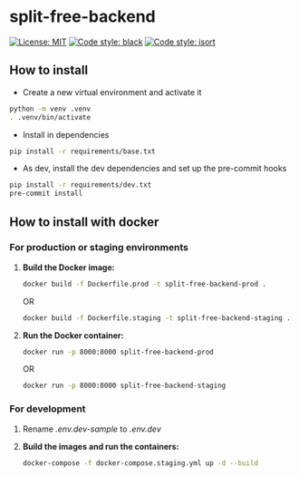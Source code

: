 # split-free-backend

[![License: MIT](https://img.shields.io/badge/License-MIT-yellow.svg)](
    https://opensource.org/licenses/MIT
)
[![Code style: black](https://img.shields.io/badge/code%20style-black-000000.svg)](
    https://github.com/psf/black
)
[![Code style: isort](https://img.shields.io/badge/code%20style-isort-%231674b1.svg)](
    https://github.com/PyCQA/isort
)

## How to install

- Create a new virtual environment and activate it

```bash
python -m venv .venv
. .venv/bin/activate
```

- Install in dependencies

```bash
pip install -r requirements/base.txt
```

- As dev, install the dev dependencies and set up the pre-commit
  hooks

```bash
pip install -r requirements/dev.txt
pre-commit install
```

## How to install with docker

### For production or staging environments

1. **Build the Docker image:**

    ```bash
    docker build -f Dockerfile.prod -t split-free-backend-prod .
    ```

    OR

    ```bash
    docker build -f Dockerfile.staging -t split-free-backend-staging .
    ```

2. **Run the Docker container:**

    ```bash
    docker run -p 8000:8000 split-free-backend-prod
    ```

    OR

    ```bash
    docker run -p 8000:8000 split-free-backend-staging
    ```

### For development

1. Rename *.env.dev-sample* to *.env.dev*

1. **Build the images and run the containers:**

    ```bash
    docker-compose -f docker-compose.staging.yml up -d --build
    ```
